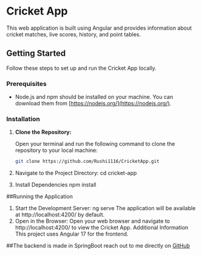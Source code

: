 # Cricket App

This web application is built using Angular and provides information about cricket matches, live scores, history, and point tables.

## Getting Started

Follow these steps to set up and run the Cricket App locally.

### Prerequisites

- Node.js and npm should be installed on your machine. You can download them from [https://nodejs.org/](https://nodejs.org/).

### Installation

1. **Clone the Repository:**

   Open your terminal and run the following command to clone the repository to your local machine:

   ```bash
   git clone https://github.com/Rushi1116/CricketApp.git

2. Navigate to the Project Directory:
   cd cricket-app

3. Install Dependencies
   npm install

##Running the Application
1. Start the Development Server:
   ng serve
The application will be available at http://localhost:4200/ by default.
2. Open in the Browser:
Open your web browser and navigate to http://localhost:4200/ to view the Cricket App.
Additional Information
This project uses Angular 17 for the frontend.

##The backend is made in SpringBoot reach out to me directly on [GitHub](https://github.com/Rushi1116)
